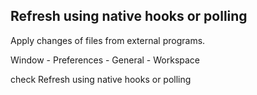 ## Refresh using native hooks or polling

Apply changes of files from external programs.

Window - Preferences - General - Workspace

check Refresh using native hooks or polling